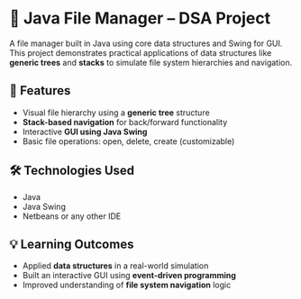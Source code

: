 # 📁 Java File Manager – DSA Project

A file manager built in Java using core data structures and Swing for GUI. This project demonstrates practical applications of data structures like **generic trees** and **stacks** to simulate file system hierarchies and navigation.

## 🔧 Features
- Visual file hierarchy using a **generic tree** structure
- **Stack-based navigation** for back/forward functionality
- Interactive **GUI using Java Swing**
- Basic file operations: open, delete, create (customizable)

## 🛠 Technologies Used
- Java
- Java Swing
- Netbeans or any other IDE

## 💡 Learning Outcomes
- Applied **data structures** in a real-world simulation
- Built an interactive GUI using **event-driven programming**
- Improved understanding of **file system navigation** logic
